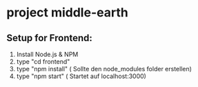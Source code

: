 # project middle-earth

## Setup for Frontend:
1. Install Node.js & NPM
2. type "cd frontend"
3. type "npm install" ( Sollte den node_modules folder erstellen)
4. type "npm start" ( Startet auf localhost:3000)
